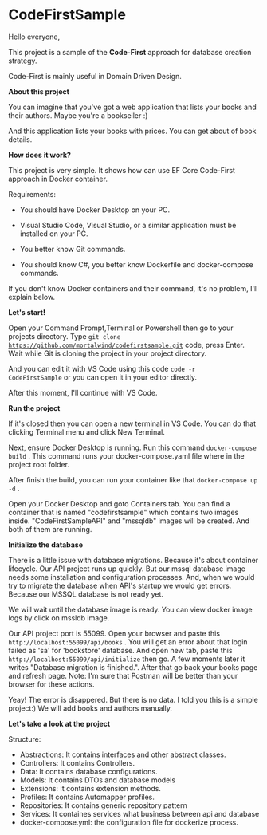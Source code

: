 # CodeFirstSample

Hello everyone,

This project is a sample of the <strong>Code-First</strong> approach for database creation strategy.

Code-First is mainly useful in Domain Driven Design.

<strong>About this project</strong>

You can imagine that you've got a web application that lists your books and their authors.  Maybe you're a bookseller :)
  
And this application lists your books with prices. You can get about of book details. 

<strong>How does it work?</strong>

This project is very simple. It shows how can use EF Core Code-First approach in Docker container.

Requirements:
  
- You should have Docker Desktop on your PC.
  
- Visual Studio Code, Visual Studio, or a similar application must be installed on your PC.
  
- You better know Git commands.
  
- You should know C#, you better know Dockerfile and docker-compose commands.
  
If you don't know Docker containers and their command, it's no problem, I'll explain below.

<strong>Let's start!</strong>

Open your Command Prompt,Terminal or Powershell then go to your projects directory.
Type <code>git clone https://github.com/mortalwind/codefirstsample.git</code> code, press Enter.
Wait while Git is cloning the project in your project directory. 

And you can edit it with VS Code using this code <code>code -r CodeFirstSample</code> or you can open it in your editor directly.

After this moment, I'll continue with VS Code.

<strong>Run the project</strong>

If it's closed then you can open a new terminal in VS Code. You can do that clicking Terminal menu and click New Terminal.

Next, ensure Docker Desktop is running. Run this command <code>docker-compose build</code> . This command runs your docker-compose.yaml file where in the project root folder.

After finish the build,  you can run your container like that <code>docker-compose up -d</code> .

Open your Docker Desktop and goto Containers tab. You can find a container that is named "codefirstsample" which contains two images inside. 
"CodeFirstSampleAPI" and "mssqldb" images will be created. And both of them are running. 

<strong>Initialize the database</strong>

There is a little issue with database migrations. Because it's about container lifecycle. Our API project runs up quickly. But our mssql database image needs some installation and configuration processes. And, when we would try to migrate the database when API's startup we would get errors.
Because our MSSQL database is not ready yet.

We will wait until the database image is ready. You can view docker image logs by click on mssldb image.

Our API project port is 55099. Open your browser and paste this <code>http://localhost:55099/api/books</code> . You will get an error about that login failed as 'sa' for 'bookstore' database. And open new tab, paste this <code>http://localhost:55099/api/initialize</code> then go. A few moments later it writes "Database migration is finished.". After that go back your books page and refresh page. 
Note: I'm sure that Postman will be better than your browser for these actions.

Yeay! The error is disappered. But there is no data. I told you this is a simple project:) We will add books and authors manually. 

<strong>Let's take a look at the project</strong>

Structure:
- Abstractions: It contains interfaces and other abstract classes.
- Controllers: It contains Controllers.
- Data: It contains database configurations.
- Models: It contains DTOs and database models
- Extensions: It contains extension methods.
- Profiles: It contains Automapper profiles.
- Repositories: It contains generic repository pattern
- Services: It containes services what business between api and database
- docker-compose.yml: the configuration file for dockerize process.


